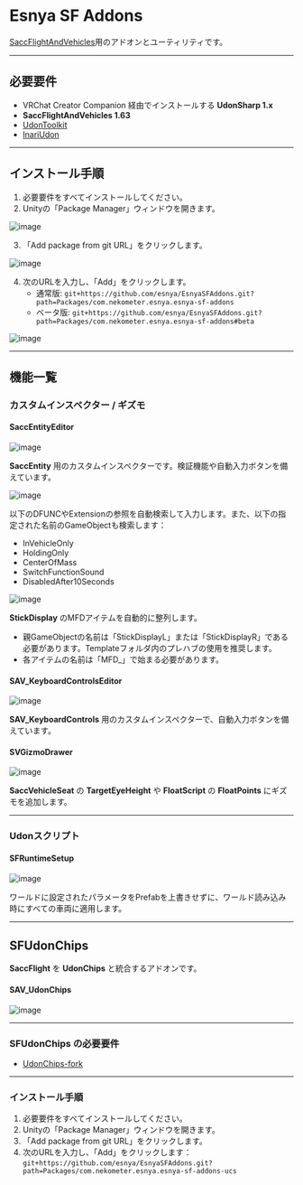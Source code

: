 # Esnya SF Addons

[SaccFlightAndVehicles](https://github.com/Sacchan-VRC/SaccFlightAndVehicles)用のアドオンとユーティリティです。

---

## 必要要件
- VRChat Creator Companion 経由でインストールする **UdonSharp 1.x**  
- **SaccFlightAndVehicles 1.63**  
- [UdonToolkit](https://github.com/orels1/UdonToolkit/)  
- [InariUdon](https://github.com/esnya/InariUdon/)  

---

## インストール手順
1. 必要要件をすべてインストールしてください。  
2. Unityの「Package Manager」ウィンドウを開きます。  

![image](https://user-images.githubusercontent.com/2088693/217635380-a175d873-bf18-412e-bc74-2c7df1fe9b17.png)

3. 「Add package from git URL」をクリックします。  

![image](https://user-images.githubusercontent.com/2088693/217635570-44827dc0-cb20-4e4d-a4d3-7ef1e1041d6f.png)

4. 次のURLを入力し、「Add」をクリックします。  
   - 通常版: `git+https://github.com/esnya/EsnyaSFAddons.git?path=Packages/com.nekometer.esnya.esnya-sf-addons`  
   - ベータ版: `git+https://github.com/esnya/EsnyaSFAddons.git?path=Packages/com.nekometer.esnya.esnya-sf-addons#beta`

![image](https://user-images.githubusercontent.com/2088693/217635892-7a612e44-f09f-452c-9741-d981542fc412.png)

---

## 機能一覧
### カスタムインスペクター / ギズモ  
#### **SaccEntityEditor**  
![image](https://user-images.githubusercontent.com/2088693/148947722-70cbda93-6721-4722-b0c7-527bd5a32c38.png)  

**SaccEntity** 用のカスタムインスペクターです。検証機能や自動入力ボタンを備えています。  

![image](https://user-images.githubusercontent.com/2088693/148947839-bf8f137f-38dd-4faf-8d96-b9fffd6b6c99.png)  

以下のDFUNCやExtensionの参照を自動検索して入力します。また、以下の指定された名前のGameObjectも検索します：
- InVehicleOnly  
- HoldingOnly  
- CenterOfMass  
- SwitchFunctionSound  
- DisabledAfter10Seconds  

![image](https://user-images.githubusercontent.com/2088693/148948264-03c1996c-7864-45a8-bc33-305bf76e154e.png)  

**StickDisplay** のMFDアイテムを自動的に整列します。
- 親GameObjectの名前は「StickDisplayL」または「StickDisplayR」である必要があります。Templateフォルダ内のプレハブの使用を推奨します。
- 各アイテムの名前は「MFD_」で始まる必要があります。

#### **SAV_KeyboardControlsEditor**  
![image](https://user-images.githubusercontent.com/2088693/142752033-5c491832-0b28-4bf2-9317-dae26314fe8e.png)  

**SAV_KeyboardControls** 用のカスタムインスペクターで、自動入力ボタンを備えています。

#### **SVGizmoDrawer**  
![image](https://user-images.githubusercontent.com/2088693/142752067-16101550-75a2-4800-bca4-51fd82704d39.png)  

**SaccVehicleSeat** の **TargetEyeHeight** や **FloatScript** の **FloatPoints** にギズモを追加します。

---

### Udonスクリプト
#### **SFRuntimeSetup**  
![image](https://user-images.githubusercontent.com/2088693/142752139-16044ef1-ca37-40ce-b437-f3d3f4cec1c8.png)  

ワールドに設定されたパラメータをPrefabを上書きせずに、ワールド読み込み時にすべての車両に適用します。

---

## SFUdonChips

**SaccFlight** を **UdonChips** と統合するアドオンです。

#### **SAV_UdonChips**  
![image](https://user-images.githubusercontent.com/2088693/142752173-58ba708d-1f6f-4f80-9457-b394f02baa47.png)

---

### SFUdonChips の必要要件
- [UdonChips-fork](https://github.com/esnya/UdonChips-fork)

---

### インストール手順
1. 必要要件をすべてインストールしてください。  
2. Unityの「Package Manager」ウィンドウを開きます。  
3. 「Add package from git URL」をクリックします。  
4. 次のURLを入力し、「Add」をクリックします：  
   `git+https://github.com/esnya/EsnyaSFAddons.git?path=Packages/com.nekometer.esnya.esnya-sf-addons-ucs`  
